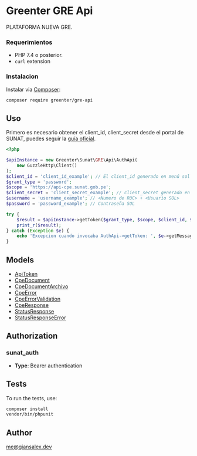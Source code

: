 # Greenter GRE Api

PLATAFORMA NUEVA GRE.

### Requerimientos

- PHP 7.4 o posterior.
- `curl` extension

### Instalacion

Instalar via [Composer](https://getcomposer.org/):

```bash
composer require greenter/gre-api
```

## Uso

Primero es necesario obtener el client_id, client_secret desde el portal de SUNAT, puedes seguir la [guía oficial](https://cpe.sunat.gob.pe/sites/default/files/inline-files/Manual_Servicios_GRE.pdf).

```php
<?php

$apiInstance = new Greenter\Sunat\GRE\Api\AuthApi(
    new GuzzleHttp\Client()
);
$client_id = 'client_id_example'; // El client_id generado en menú sol
$grant_type = 'password';
$scope = 'https://api-cpe.sunat.gob.pe';
$client_secret = 'client_secret_example'; // client_secret generado en menú sol
$username = 'username_example'; // <Numero de RUC> + <Usuario SOL>
$password = 'password_example'; // Contraseña SOL

try {
    $result = $apiInstance->getToken($grant_type, $scope, $client_id, $client_secret, $username, $password);
    print_r($result);
} catch (Exception $e) {
    echo 'Excepcion cuando invocaba AuthApi->getToken: ', $e->getMessage(), PHP_EOL;
}

```

## Models

- [ApiToken](docs/Model/ApiToken.md)
- [CpeDocument](docs/Model/CpeDocument.md)
- [CpeDocumentArchivo](docs/Model/CpeDocumentArchivo.md)
- [CpeError](docs/Model/CpeError.md)
- [CpeErrorValidation](docs/Model/CpeErrorValidation.md)
- [CpeResponse](docs/Model/CpeResponse.md)
- [StatusResponse](docs/Model/StatusResponse.md)
- [StatusResponseError](docs/Model/StatusResponseError.md)

## Authorization

### sunat_auth

- **Type**: Bearer authentication

## Tests

To run the tests, use:

```bash
composer install
vendor/bin/phpunit
```

## Author

me@giansalex.dev
